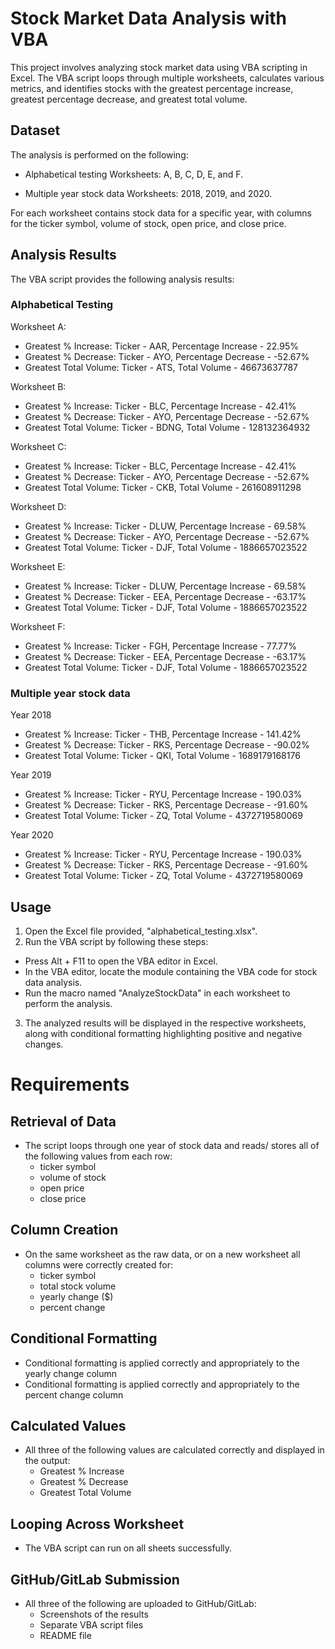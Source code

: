 # Stock Market Data Analysis with VBA

This project involves analyzing stock market data using VBA scripting in Excel. The VBA script loops through multiple worksheets, calculates various metrics, and identifies stocks with the greatest percentage increase, greatest percentage decrease, and greatest total volume.

## Dataset

The analysis is performed on the following:

* Alphabetical testing 
Worksheets: A, B, C, D, E, and F.

* Multiple year stock data
Worksheets: 2018, 2019, and 2020.

For each worksheet contains stock data for a specific year, with columns for the ticker symbol, volume of stock, open price, and close price.

## Analysis Results

The VBA script provides the following analysis results:

### Alphabetical Testing

Worksheet A:
  * Greatest % Increase: Ticker - AAR, Percentage Increase - 22.95%
  * Greatest % Decrease: Ticker - AYO, Percentage Decrease - -52.67%
  * Greatest Total Volume: Ticker - ATS, Total Volume - 46673637787

Worksheet B:
  * Greatest % Increase: Ticker - BLC, Percentage Increase - 42.41%
  * Greatest % Decrease: Ticker - AYO, Percentage Decrease - -52.67%
  * Greatest Total Volume: Ticker - BDNG, Total Volume - 128132364932

Worksheet C:
  * Greatest % Increase: Ticker - BLC, Percentage Increase - 42.41%
  * Greatest % Decrease: Ticker - AYO, Percentage Decrease - -52.67%
  * Greatest Total Volume: Ticker - CKB, Total Volume - 261608911298

Worksheet D:
  * Greatest % Increase: Ticker - DLUW, Percentage Increase - 69.58%
  * Greatest % Decrease: Ticker - AYO, Percentage Decrease - -52.67%
  * Greatest Total Volume: Ticker - DJF, Total Volume - 1886657023522

Worksheet E:
  * Greatest % Increase: Ticker - DLUW, Percentage Increase - 69.58%
  * Greatest % Decrease: Ticker - EEA, Percentage Decrease - -63.17%
  * Greatest Total Volume: Ticker - DJF, Total Volume - 1886657023522

Worksheet F:
  * Greatest % Increase: Ticker - FGH, Percentage Increase - 77.77%
  * Greatest % Decrease: Ticker - EEA, Percentage Decrease - -63.17%
  * Greatest Total Volume: Ticker - DJF, Total Volume - 1886657023522

### Multiple year stock data

Year 2018
  * Greatest % Increase: Ticker - THB, Percentage Increase - 141.42%
  * Greatest % Decrease: Ticker - RKS, Percentage Decrease - -90.02%
  * Greatest Total Volume: Ticker - QKI, Total Volume - 1689179168176

Year 2019
  * Greatest % Increase: Ticker - RYU, Percentage Increase - 190.03%
  * Greatest % Decrease: Ticker - RKS, Percentage Decrease - -91.60%
  * Greatest Total Volume: Ticker - ZQ, Total Volume - 4372719580069

Year 2020
  * Greatest % Increase: Ticker - RYU, Percentage Increase - 190.03%
  * Greatest % Decrease: Ticker - RKS, Percentage Decrease - -91.60%
  * Greatest Total Volume: Ticker - ZQ, Total Volume - 4372719580069

## Usage

1. Open the Excel file provided, "alphabetical_testing.xlsx".
2. Run the VBA script by following these steps:
  * Press Alt + F11 to open the VBA editor in Excel.
  * In the VBA editor, locate the module containing the VBA code for stock data analysis.
  * Run the macro named "AnalyzeStockData" in each worksheet to perform the analysis.
3. The analyzed results will be displayed in the respective worksheets, along with conditional formatting highlighting positive and negative changes.


# Requirements

## Retrieval of Data 
* The script loops through one year of stock data and reads/ stores all of the following values from each row:
  * ticker symbol 
  * volume of stock 
  * open price 
  * close price 

## Column Creation 
* On the same worksheet as the raw data, or on a new worksheet all columns were correctly created for:
  * ticker symbol
  * total stock volume 
  * yearly change ($) 
  * percent change 

## Conditional Formatting 
* Conditional formatting is applied correctly and appropriately to the yearly change column 
* Conditional formatting is applied correctly and appropriately to the percent change column

## Calculated Values 
* All three of the following values are calculated correctly and displayed in the output:
  * Greatest % Increase 
  * Greatest % Decrease 
  * Greatest Total Volume
 
## Looping Across Worksheet 
* The VBA script can run on all sheets successfully.

## GitHub/GitLab Submission 
* All three of the following are uploaded to GitHub/GitLab:
  * Screenshots of the results 
  * Separate VBA script files 
  * README file 
